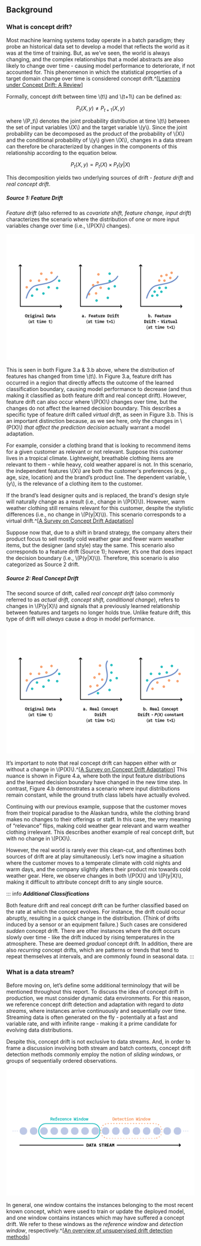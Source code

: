 ## Background

### What is concept drift?

Most machine learning systems today operate in a batch paradigm; they probe an historical data set to develop a model that reflects the world as it was at the time of training. But, as we’ve seen, the world is always changing, and the complex relationships that a model abstracts are also likely to change over time - causing model performance to deteriorate, if not accounted for. This phenomenon in which the statistical properties of a target domain change over time is considered concept drift.^[[Learning under Concept Drift: A Review](https://arxiv.org/pdf/2004.05785.pdf)]

Formally, concept drift between time \\(t\\) and \\(t+1\\) can be defined as:

$$P_{t}(X,y) \not= P_{t+1}(X,y)$$

where \\(P_t\\) denotes the joint probability distribution at time \\(t\\) between the set of input variables \\(X\\) and the target variable \\(y\\). Since the joint probability can be decomposed as the product of the probability of \\(X\\) and the conditional probability of \\(y\\) given \\(X\\), changes in a data stream can therefore be characterized by changes in the components of this relationship according to the equation below.

$$P_t(X,y) = P_t(X) \times P_t(y|X)$$

This decomposition yields two underlying sources of drift - _feature drift_ and _real concept drift_.

##### Source 1: Feature Drift

_Feature drift_ (also referred to as _covariate shift, feature change, input drift_) characterizes the scenario where the distribution of one or more input variables change over time (i.e., \\(P(X)\\) changes).

![Figure 3: Forms of feature drift. The classification boundary depicted at time \\(t+1\\) represents the _previously learned relationship_ between features and targets at time \\(t\\). Colors represent ground truth classes of the data points at the specified time step.](figures/FF22-03.png)

This is seen in both Figure 3.a & 3.b above, where the distribution of features has changed from time \\(t\\). In Figure 3.a, feature drift has occurred in a region that directly affects the outcome of the learned classification boundary, causing model performance to decrease (and thus making it classified as both feature drift and real concept drift). However, feature drift can also occur where \\(P(X)\\) changes over time, but the changes do not affect the learned decision boundary. This describes a specific type of feature drift called _virtual drift_, as seen in Figure 3.b. This is an important distinction because, as we see here, only the changes in \\(P(X)\\) _that affect the prediction decision_ actually warrant a model adaptation.

For example, consider a clothing brand that is looking to recommend items for a given customer as relevant or not relevant. Suppose this customer lives in a tropical climate. Lightweight, breathable clothing items are relevant to them - while heavy, cold weather apparel is not. In this scenario, the independent features \\(X\\) are both the customer's preferences (e.g., age, size, location) and the brand’s product line. The dependent variable, \\(y\\), is the relevance of a clothing item to the customer.

If the brand’s lead designer quits and is replaced, the brand's design style will naturally change as a result (i.e., change in \\(P(X)\\)). However, warm weather clothing still remains relevant for this customer, despite the stylistic differences (i.e., no change in \\(P(y|X)\\)). This scenario corresponds to a virtual drift.^[[A Survey on Concept Drift Adaptation](https://s3.us-west-2.amazonaws.com/secure.notion-static.com/82cb2dbe-86a2-43d0-8ac2-fb2892295b48/A_Survey_on_Concept_Drift_Adaptation_2014.pdf?X-Amz-Algorithm=AWS4-HMAC-SHA256&X-Amz-Credential=AKIAT73L2G45O3KS52Y5%2F20210804%2Fus-west-2%2Fs3%2Faws4_request&X-Amz-Date=20210804T123525Z&X-Amz-Expires=86400&X-Amz-Signature=0e75f52b14a5448db13ddefc0c1825b9df11a4fab6577f10d632ae64bf317373&X-Amz-SignedHeaders=host&response-content-disposition=filename%20%3D%22A%2520Survey%2520on%2520Concept%2520Drift%2520Adaptation%25202014.pdf%22)]

Suppose now that, due to a shift in brand strategy, the company alters their product focus to sell mostly cold weather gear and fewer warm weather items, but the designer (and style) stay the same. This scenario also corresponds to a feature drift (Source 1); however, it’s one that does impact the decision boundary (i.e., \\(P(y|X)\\)). Therefore, this scenario is also categorized as Source 2 drift.

##### Source 2: Real Concept Drift

The second source of drift, called _real concept drift_ (also commonly referred to as _actual drift, concept shift, conditional change_), refers to changes in \\(P(y|X)\\) and signals that a previously learned relationship between features and targets no longer holds true. Unlike feature drift, this type of drift will _always_ cause a drop in model performance.

![Figure 4: Forms of real concept drift. The classification boundary depicted at time \\(t+1\\) represents the _newly learned relationship_ between features and targets at time \\(t+1\\). Colors represent ground truth classes of the data points at the specified time step.](figures/FF22-04.png)

It’s important to note that real concept drift can happen either with or without a change in \\(P(X)\\).^[[A Survey on Concept Drift Adaptation](https://s3.us-west-2.amazonaws.com/secure.notion-static.com/82cb2dbe-86a2-43d0-8ac2-fb2892295b48/A_Survey_on_Concept_Drift_Adaptation_2014.pdf?X-Amz-Algorithm=AWS4-HMAC-SHA256&X-Amz-Credential=AKIAT73L2G45O3KS52Y5%2F20210804%2Fus-west-2%2Fs3%2Faws4_request&X-Amz-Date=20210804T123525Z&X-Amz-Expires=86400&X-Amz-Signature=0e75f52b14a5448db13ddefc0c1825b9df11a4fab6577f10d632ae64bf317373&X-Amz-SignedHeaders=host&response-content-disposition=filename%20%3D%22A%2520Survey%2520on%2520Concept%2520Drift%2520Adaptation%25202014.pdf%22)] This nuance is shown in Figure 4.a, where both the input feature distributions and the learned decision boundary have changed in the new time step. In contrast, Figure 4.b demonstrates a scenario where input distributions remain constant, while the ground truth class labels have actually evolved.

Continuing with our previous example, suppose that the customer moves from their tropical paradise to the Alaskan tundra, while the clothing brand makes no changes to their offerings or staff. In this case, the very meaning of “relevance” flips, making cold weather gear relevant and warm weather clothing irrelevant. This describes another example of real concept drift, but with no change in \\(P(X)\\).

However, the real world is rarely ever this clean-cut, and oftentimes both sources of drift are at play simultaneously. Let’s now imagine a situation where the customer moves to a temperate climate with cold nights and warm days, and the company slightly alters their product mix towards cold weather gear. Here, we observe changes in both \\(P(X)\\) and \\(P(y|X)\\), making it difficult to attribute concept drift to any single source.

::: info
**_Additional Classifications_**

Both feature drift and real concept drift can be further classified based on the rate at which the concept evolves. For instance, the drift could occur abruptly, resulting in a quick change in the distribution. (Think of drifts induced by a sensor or an equipment failure.) Such cases are considered _sudden_ concept drift. There are other instances where the drift occurs slowly over time - like the drift induced by rising temperatures in the atmosphere. These are deemed _gradual_ concept drift. In addition, there are also _recurring_ concept drifts, which are patterns or trends that tend to repeat themselves at intervals, and are commonly found in seasonal data.
:::

### What is a data stream?

Before moving on, let’s define some additional terminology that will be mentioned throughout this report. To discuss the idea of concept drift in production, we must consider dynamic data environments. For this reason, we reference concept drift detection and adaptation with regard to _data streams_, where instances arrive continuously and sequentially over time. Streaming data is often generated on the fly - potentially at a fast and variable rate, and with infinite range - making it a prime candidate for evolving data distributions.

Despite this, concept drift is not exclusive to data streams. And, in order to frame a discussion involving both stream and batch contexts, concept drift detection methods commonly employ the notion of _sliding windows_, or groups of sequentially ordered observations.

![Figure 5: Data streams are decomposed into windows of observations to establish context upon which concept drift occurs.](figures/FF22-05.png)

In general, one window contains the instances belonging to the most recent known concept, which were used to train or update the deployed model, and one window contains instances which may have suffered a concept drift. We refer to these windows as the _reference window_ and _detection window_, respectively.^[[An overview of unsupervised drift detection methods](https://wires.onlinelibrary.wiley.com/doi/full/10.1002/widm.1381)]
